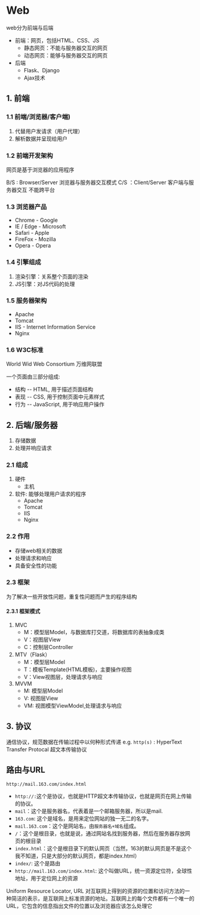 # Web

web分为前端与后端

* 前端：网页，包括HTML、CSS、JS
  * 静态网页：不能与服务器交互的网页
  * 动态网页：能够与服务器交互的网页
* 后端
  * Flask、Django
  * Ajax技术

## 1. 前端

### 1.1 前端/浏览器/客户端)

1. 代替用户发请求（用户代理）
2. 解析数据并呈现给用户

### 1.2 前端开发架构

网页是基于浏览器的应用程序

B/S : Browser/Server 浏览器与服务器交互模式
C/S ：Client/Server  客户端与服务器交互 不能跨平台

### 1.3 浏览器产品

* Chrome  - Google
* IE / Edge - Microsoft
* Safari - Apple
* FireFox - Mozilla
* Opera - Opera

### 1.4 引擎组成

1. 渲染引擎：关系整个页面的渲染
2. JS引擎：对JS代码的处理

### 1.5 服务器架构

* Apache
* Tomcat
* IIS - Internet Information Service
* Nginx

### 1.6 W3C标准

World Wid Web Consortium 万维网联盟

一个页面由三部分组成:

* 结构 -- HTML, 用于描述页面结构
* 表现 -- CSS, 用于控制页面中元素样式
* 行为 -- JavaScript, 用于响应用户操作

## 2. 后端/服务器

1. 存储数据
2. 处理并响应请求

### 2.1 组成

1. 硬件
    * 主机
2. 软件: 能够处理用户请求的程序
    * Apache
    * Tomcat
    * IIS
    * Nginx

### 2.2 作用

* 存储web相关的数据
* 处理请求和响应
* 具备安全性的功能

### 2.3 框架

为了解决一些开放性问题，重复性问题而产生的程序结构

#### 2.3.1 框架模式

1. MVC
    * M：模型层Model，与数据库打交道，将数据库的表抽象成类
    * V：视图层View
    * C：控制层Controller
2. MTV（Flask）
    * M：模型层Model
    * T：模板Template(HTML模板)，主要操作视图
    * V：View视图层，处理请求与响应
3. MVVM
    * M: 模型层Model
    * V: 视图层View
    * VM: 视图模型ViewModel,处理请求与响应

## 3. 协议

通信协议，规范数据在传输过程中以何种形式传递 e.g.
`http(s)` : HyperText Transfer Protocal 超文本传输协议

## 路由与URL

`http://mail.163.com/index.html`

* `http://:`这个是协议，也就是HTTP超文本传输协议，也就是网页在网上传输的协议。
* `mail`：这个是服务器名，代表着是一个邮箱服务器，所以是mail.
* `163.com`: 这个是域名，是用来定位网站的独一无二的名字。
* `mail.163.com`：这个是网站名，由`服务器名+域名`组成。
* `/`：这个是根目录，也就是说，通过网站名找到服务器，然后在服务器存放网页的根目录
* `index.html`：这个是根目录下的默认网页（当然，163的默认网页是不是这个我不知道，只是大部分的默认网页，都是index.html）
* `index/`: 这个是路由
* `http://mail.163.com/index.html`: 这个叫做URL，统一资源定位符，全球性地址，用于定位网上的资源

Uniform Resource Locator, URL 对互联网上得到的资源的位置和访问方法的一种简洁的表示，是互联网上标准资源的地址。互联网上的每个文件都有一个唯一的URL，它包含的信息指出文件的位置以及浏览器应该怎么处理它

